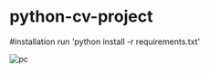 # python-cv-project

#installation
run 'python install -r requirements.txt'

![pc](https://user-images.githubusercontent.com/76872939/103459908-42d9a800-4d38-11eb-891f-d8875027512a.jpg)
